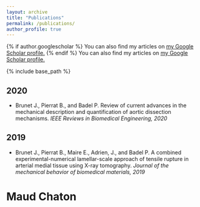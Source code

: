 ```yaml
---
layout: archive
title: "Publications"
permalink: /publications/
author_profile: true
---
```


{% if author.googlescholar %}
  You can also find my articles on <u><a href="{{author.googlescholar}}">my Google Scholar profile</a>.</u>
{% endif %}
You can also find my articles on <u><a href="{{author.googlescholar}}">my Google Scholar profile</a>.</u>

{% include base_path %}


2020
------
+ Brunet J., Pierrat B., and Badel P. Review of current advances in the mechanical description and quantification of aortic dissection mechanisms.
*IEEE Reviews in Biomedical Engineering, 2020*<br>
<a href="/files/2019_paper.pdf" target="\_blank"><i class="fa fa-file-text-o"></i></a>


2019
------
+ Brunet J., Pierrat B., Maire E., Adrien, J., and Badel P. A combined experimental-numerical lamellar-scale approach of tensile rupture in arterial medial tissue using X-ray tomography.
*Journal of the mechanical behavior of biomedical materials, 2019*<br>
<a href="/files/2020_Review.pdf" target="\_blank"><i class="fa fa-file-text-o"></i></a>
<i class="fa fa-file-text-o" aria-hidden="true"></i>



# Maud Chaton
